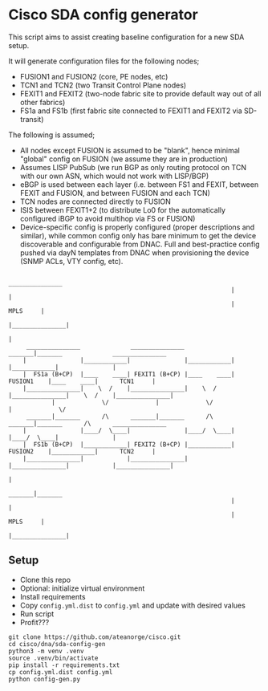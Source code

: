 # Cisco SDA config generator
This script aims to assist creating baseline configuration for a new SDA setup.

It will generate configuration files for the following nodes;

 * FUSION1 and FUSION2 (core, PE nodes, etc)
 * TCN1 and TCN2 (two Transit Control Plane nodes)
 * FEXIT1 and FEXIT2 (two-node fabric site to provide default way out of all other fabrics)
 * FS1a and FS1b (first fabric site connected to FEXIT1 and FEXIT2 via SD-transit)

The following is assumed;

 * All nodes except FUSION is assumed to be "blank", hence minimal "global" config on FUSION (we assume they are in production)
 * Assumes LISP PubSub (we run BGP as only routing protocol on TCN with our own ASN, which would not work with LISP/BGP)
 * eBGP is used between each layer (i.e. between FS1 and FEXIT, between FEXIT and FUSION, and between FUSION and each TCN)
 * TCN nodes are connected directly to FUSION
 * ISIS between FEXIT1+2 (to distribute Lo0 for the automatically configured iBGP to avoid multihop via FS or FUSION)
 * Device-specific config is properly configured (proper descriptions and similar), while common config only has bare minimum to get the device discoverable and configurable from DNAC. Full and best-practice config pushed via dayN templates from DNAC when provisioning the device (SNMP ACLs, VTY config, etc).

```
                                                               _______________ 
                                                              |               |
                                                              |      MPLS     |
                                                              |_______________|
                                                                      |
     _______________              _______________              _______|_______              _______________
    |               |____________|               |____________|               |____________|               |
    |  FS1a (B+CP)  |____    ____| FEXIT1 (B+CP) |____    ____|    FUSION1    |____    ____|      TCN1     |
    |_______________|    \  /    |_______________|    \  /    |_______________|    \  /    |_______________|
            |             \/             |             \/             |             \/            
     _______|_______      /\      _______|_______      /\      _______|_______      /\      _______________
    |               |____/  \____|               |____/  \____|               |____/  \____|               |
    |  FS1b (B+CP)  |____________| FEXIT2 (B+CP) |____________|    FUSION2    |____________|      TCN2     |
    |_______________|            |_______________|            |_______________|            |_______________|
                                                                      |
                                                               _______|_______ 
                                                              |               |
                                                              |      MPLS     |
                                                              |_______________|

```

## Setup
 * Clone this repo
 * Optional: initialize virtual environment
 * Install requirements
 * Copy `config.yml.dist` to `config.yml` and update with desired values
 * Run script
 * Profit???

```
git clone https://github.com/ateanorge/cisco.git
cd cisco/dna/sda-config-gen
python3 -m venv .venv
source .venv/bin/activate
pip install -r requirements.txt
cp config.yml.dist config.yml
python config-gen.py
```
